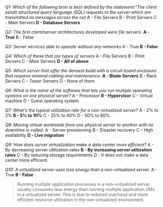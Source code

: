_Q1: Which of the following term is best defined by the statement:”The client sends structured query language (SQL) requests to the server which are transmitted as messages across the net_
A - File Servers
B - Print Servers
C - Main Servers
**D - Database Servers**

_Q2: The first client/server architectures developed were file servers._
**A - True**
B - False

_Q3: Server services able to operate without any networks_
A - True
**B - False**

_Q4: Which of these that are types of servers_
A - File Servers
B - Print Servers
C - Main Servers
**D - All of above**

_Q5: Which server that offer the densest build with a circuit board enclosure that requires minimal cabling and maintenance._
**A - Blade Servers**
B - Rack Servers
C - Tower Servers
D - None of them

_Q6: What is the name of the software that lets you run multiple operating systems on one physical server?_
A - Processor
**B - Hypervisor**
C - Virtual machine
D - Guest operating system

_Q7: What's the typical utilization rate for a non-virtualized server?_
A - 2% to 3%
**B - 5% to 10%**
C - 25% to 40%
D - 50% to 80%

_Q8: Moving virtual workloads from one physical server to another with no downtime is called:_
A - Server provisioning
B - Disaster recovery
C - High availability
**D - Live migration**

_Q9: How does server virtualization make a data center more efficient?_
A - By decreasing server utilization rates
**B - By increasing server utilization rates**
C - By reducing storage requirements
D - It does not make a data center more efficient.

_Q10: A virtualized server uses less energy than a non-virtualized server._
A - True
**B - False**
> Running multiple application processes in a non-virtualized server usually consumes less energy than running multiple application VMs in a virtualized server. This is due to reduced overhead and more efficient resource utilization in the non-virtualized environment.
